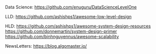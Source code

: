 Data Science:
https://github.com/enuguru/DataScienceLevelOne

LLD:
https://github.com/ashishps1/awesome-low-level-design

HLD:
https://github.com/ashishps1/awesome-system-design-resources
https://github.com/donnemartin/system-design-primer
https://github.com/binhnguyennus/awesome-scalability

NewsLetters:
https://blog.algomaster.io/
